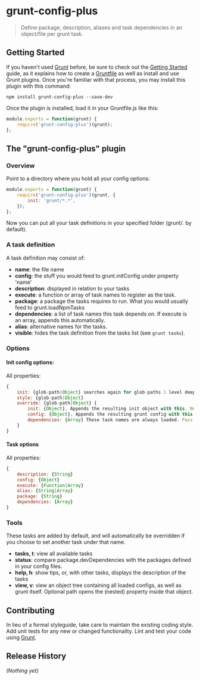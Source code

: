 # grunt-config-plus

> Define package, description, aliases and task dependencies in an object/file per grunt task.

## Getting Started
If you haven't used [Grunt](http://gruntjs.com/) before, be sure to check out the [Getting Started](http://gruntjs.com/getting-started) guide, as it explains how to create a [Gruntfile](http://gruntjs.com/sample-gruntfile) as well as install and use Grunt plugins. Once you're familiar with that process, you may install this plugin with this command:

```shell
npm install grunt-config-plus --save-dev
```

Once the plugin is installed, load it in your Gruntfile.js like this:

```js
module.exports = function(grunt) {
    require('grunt-config-plus')(grunt);
};
```

## The "grunt-config-plus" plugin

### Overview

Point to a directory where you hold all your config options:

```js
module.exports = function(grunt) {
    require('grunt-config-plus')(grunt, {
        init: 'grunt/*.*',
    });
};
```

Now you can put all your task definitions in your specified folder (grunt/*.* by default).

### A task definition

A task definition may consist of:

* __name__: the file name
* __config__: the stuff you would feed to grunt.initConfig under property 'name'
* __description__: displayed in relation to your tasks
* __execute__: a function or array of task names to register as the task.
* __package__: a package the tasks requires to run. What you would usually feed to grunt.loadNpmTasks
* __dependencies__: a list of task names this task depends on. If execute is an array, appends this automatically.
* __alias__: alternative names for the tasks.
* __visible__: hides the task definition from the tasks list (see `grunt tasks`).

### Options

#### Init config options:

All properties:
```js
{
    init: {glob-path|Object} searches again for glob-paths 1 level deep
    style: {glob-path|Object}
    override: {glob-path|Object} {
        init: {Object}, Appends the resulting init object with this. Nested objects are possible.
        config: {Object}, Appends the resulting grunt config with this. Nested objects are possible.
        dependencies: {Array} These task names are always loaded. Pass * to load all tasks.
    }
}
```


#### Task options

All properties:

```js
{
    description: {String}
    config: {Object}
    execute: {Function|Array}
    alias: {String|Array}
    package: {String}
    dependencies: {Array}
}
```

### Tools
These tasks are added by default, and will automatically be overridden if you choose to set another task under that name.

* __tasks, t__: view all available tasks
* __status__: compare package.devDependencies with the packages defined in your config files.
* __help, h__: show tips, or, with other tasks, displays the description of the tasks
* __view, v__: view an object tree containing all loaded configs, as well as grunt itself. Optional path opens the (nested) property inside that object.

## Contributing
In lieu of a formal styleguide, take care to maintain the existing coding style. Add unit tests for any new or changed functionality. Lint and test your code using [Grunt](http://gruntjs.com/).

## Release History
_(Nothing yet)_
